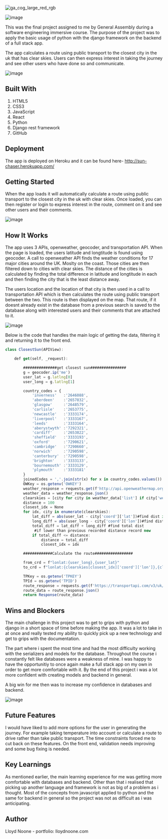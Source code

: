 ![ga_cog_large_red_rgb](https://cloud.githubusercontent.com/assets/40461/8183776/469f976e-1432-11e5-8199-6ac91363302b.png)

![image](https://github.com/lloydnoone/sunchaser/blob/master/Screenshot%202019-12-17%20at%2012.28.39.png?raw=true)

This was the final project assigned to me by General Assembly during a software engineering immersive course. The purpose of the project was to apply the basic usage of python with the django framework on the backend of a full stack app.

The app calculates a route using public transport to the closest city in the uk that has clear skies. Users can then express interest in taking the journey and see other users who have done so and communicate.

![image](https://github.com/lloydnoone/sunchaser/blob/master/Screenshot%202019-12-17%20at%2012.27.47.png?raw=true)

## Built With

1. HTML5
2. CSS3
3. JavaScript
4. React
5. Python
6. Django rest framework
4. GitHub

## Deployment

The app is deployed on Heroku and it can be found here- http://sun-chaser.herokuapp.com/

## Getting Started

When the app loads it will automatically calculate a route using public transport to the closest city in the uk with clear skies. Once loaded, you can then register or login to express interest in the route, comment on it and see other users and their comments.

![image](https://github.com/lloydnoone/sunchaser/blob/master/Screenshot%202019-12-17%20at%2012.28.53.png?raw=true)

## How It Works

The app uses 3 APIs, openweather, geocoder, and transportation API. When the page is loaded, the users latitude and longtitude is found using geocoder. A call to openweather API finds the weather conditions for 17 major cities around the UK. Moslty on the coast. Those cities are then filtered down to cities with clear skies. The distance of the cities is calculated by finding the total difference in latitude and longtitude in each and then finding the city that is the least distance away.

The users location and the location of that city is then used in a call to transportation API which is then calculates the route using public transport between the two. This route is then displayed on the map. That route, if it doesnt already exist in the database from a previous search is saved to the database along with interested users and their comments that are attached to it.

![image](https://github.com/lloydnoone/sunchaser/blob/master/Screenshot%202019-12-17%20at%2012.29.14.png?raw=true)

Below is the code that handles the main logic of getting the data, filtering it and returning it to the front end.

```javascript
class ClosestSun(APIView):

    def get(self, _request):

        ###############get closest sun################
        g = geocoder.ip('me')
        user_lat = g.latlng[0]
        user_long = g.latlng[1]

        country_codes = {
            'inverness'   :'2646088',
            'aberdeen'    :'2657832',
            'glasgow'     :'2648579',
            'carlisle'    :'2653775',
            'newcastle'   :'3333174',
            'liverpool'   :'3333167',
            'leeds'       :'3333164',
            'aberystwyth' :'7292321',
            'cardiff'     :'2653822',
            'sheffield'   :'3333193',
            'oxford'      :'7290621',
            'cambridge'   :'7290660',
            'norwich'     :'7290598',
            'canterbury'  :'7290598',
            'brighton'    :'3333133',
            'bournemouth' :'3333129',
            'plymouth'    :'3333181'
        }
        joinedCodes = ','.join(str(x) for x in country_codes.values())
        OWKey = os.getenv('OWKEY')
        weather_response = requests.get(f'http://api.openweathermap.org/data/2.5/group?id={joinedCodes}&units=metric&appid={OWKey}')
        weather_data = weather_response.json()
        clearskies = [city for city in weather_data['list'] if city['weather'][0]['description'] == 'clear skies']
        distance = 100
        closest_idx = None
        for idx, city in enumerate(clearskies):
            lat_diff = abs(user_lat - city['coord']['lat'])#find dist in lat
            long_diff = abs(user_long - city['coord']['lon'])#find dist in long
            total_diff = lat_diff + long_diff #find total dist
             #if lower than previous recorded distance record new
            if total_diff <= distance:
                distance = total_diff
                closest_idx = idx

        #############Calculate the route#################

        from_crd = f"lonlat:{user_long},{user_lat}"
        to_crd = f"lonlat:{clearskies[closest_idx]['coord']['lon']},{clearskies[closest_idx]['coord']['lat']}"

        TPKey = os.getenv('TPKEY')
        TPId = os.getenv('TPID')
        route_response = requests.get(f'https://transportapi.com/v3/uk/public/journey/from/{from_crd}/to/{to_crd}.json?app_id={TPId}&app_key={TPKey}&service=southeast')
        route_data = route_response.json()
        return Response(route_data)
```

## Wins and Blockers

The main challenge in this project was to get to grips with python and django in a short space of time before making the app. It was a lot to take in at once and really tested my ability to quickly pick up a new technology and get to grips with the documentation.

The part where i spent the most time and had the most difficulty working with the serializers and models for the database. Throughout the course i constantly felt like databases were a weakness of mine. I was happy to have the opportunitiy to once again make a full stack app on my own in order to get more comfortable with it. By the end of this project i was a lot more confident with creating models and backend in general. 

A big win for me then was to increase my confidence in databases and backend.

![image](https://github.com/lloydnoone/sunchaser/blob/master/Screenshot%202019-12-17%20at%2012.30.52.png?raw=true)

## Future Features

I would have liked to add more options for the user in generating the journey. For example taking temperature into account or calculate a route to drive rather than take public transport. The time constraints forced me to cut back on these features. On the front end, validation needs improving and some bug fixing is needed.

## Key Learnings

As mentioned earlier, the main learning experience for me was getting more comfortable with databases and backend. Other than that i realised that picking up another language and framework is not as big of a problem as i thought. Most of the concepts from javascript applied to python and the same for backend in general so the project was not as difficult as i was anticipating.

## Author 

Lloyd Noone - portfolio: lloydnoone.com
